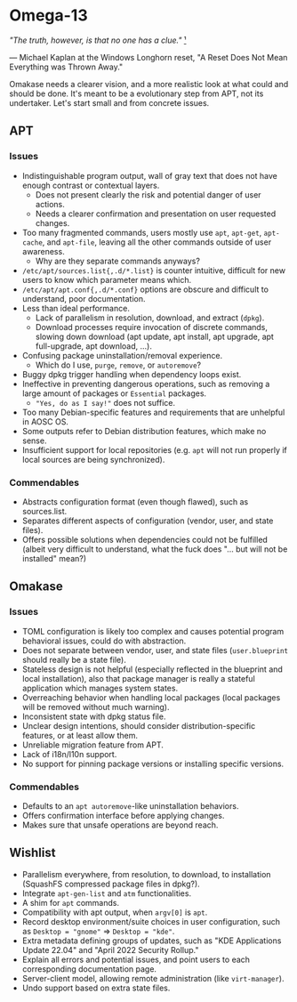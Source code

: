 Omega-13
========

*"The truth, however, is that no one has a clue."* [¹](https://web.archive.org/web/20060218125408/https://blogs.msdn.com/michkap/archive/2005/10/16/481625.aspx)

— Michael Kaplan at the Windows Longhorn reset, "A Reset Does Not Mean Everything was Thrown Away."

Omakase needs a clearer vision, and a more realistic look at what could and
should be done. It's meant to be a evolutionary step from APT, not its
undertaker. Let's start small and from concrete issues.

APT
---

### Issues

- Indistinguishable program output, wall of gray text that does not have
  enough contrast or contextual layers.
    - Does not present clearly the risk and potential danger of user actions.
    - Needs a clearer confirmation and presentation on user requested changes.
- Too many fragmented commands, users mostly use `apt`, `apt-get`, `apt-cache`,
  and `apt-file`, leaving all the other commands outside of user awareness.
    - Why are they separate commands anyways?
- `/etc/apt/sources.list{,.d/*.list}` is counter intuitive, difficult for new
  users to know which parameter means which.
- `/etc/apt/apt.conf{,.d/*.conf}` options are obscure and difficult to
  understand, poor documentation.
- Less than ideal performance.
    - Lack of parallelism in resolution, download, and extract (`dpkg`).
    - Download processes require invocation of discrete commands, slowing down
      download (apt update, apt install, apt upgrade, apt full-upgrade,
      apt download, ...).
- Confusing package uninstallation/removal experience.
    - Which do I use, `purge`, `remove`, or `autoremove`?
- Buggy dpkg trigger handling when dependency loops exist.
- Ineffective in preventing dangerous operations, such as removing a large
  amount of packages or `Essential` packages.
    - `"Yes, do as I say!"` does not suffice.
- Too many Debian-specific features and requirements that are unhelpful in
  AOSC OS.
- Some outputs refer to Debian distribution features, which make no sense.
- Insufficient support for local repositories (e.g. `apt` will not run
  properly if local sources are being synchronized).

### Commendables

- Abstracts configuration format (even though flawed), such as sources.list.
- Separates different aspects of configuration (vendor, user, and state files).
- Offers possible solutions when dependencies could not be fulfilled (albeit
  very difficult to understand, what the fuck does "... but will not be
  installed" mean?)

Omakase
-------

### Issues

- TOML configuration is likely too complex and causes potential program
  behavioral issues, could do with abstraction.
- Does not separate between vendor, user, and state files (`user.blueprint`
  should really be a state file).
- Stateless design is not helpful (especially reflected in the blueprint and
  local installation), also that package manager is really a stateful
  application which manages system states.
- Overreaching behavior when handling local packages (local packages will be
  removed without much warning).
- Inconsistent state with dpkg status file.
- Unclear design intentions, should consider distribution-specific features, or
  at least allow them.
- Unreliable migration feature from APT.
- Lack of i18n/l10n support.
- No support for pinning package versions or installing specific versions.

### Commendables

- Defaults to an `apt autoremove`-like uninstallation behaviors.
- Offers confirmation interface before applying changes.
- Makes sure that unsafe operations are beyond reach.

Wishlist
--------

- Parallelism everywhere, from resolution, to download, to installation
  (SquashFS compressed package files in dpkg?).
- Integrate `apt-gen-list` and `atm` functionalities.
- A shim for `apt` commands.
- Compatibility with apt output, when `argv[0]` is `apt`.
- Record desktop environment/suite choices in user configuration, such as
  `Desktop = "gnome"` => `Desktop = "kde"`.
- Extra metadata defining groups of updates, such as "KDE Applications Update
  22.04" and "April 2022 Security Rollup."
- Explain all errors and potential issues, and point users to each
  corresponding documentation page.
- Server-client model, allowing remote administration (like `virt-manager`).
- Undo support based on extra state files.
